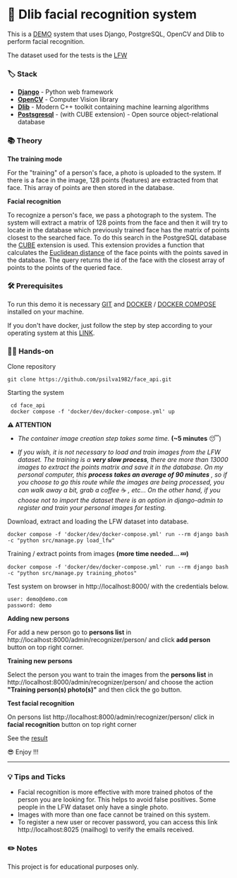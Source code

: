 # 🧰 Dlib facial recognition system

This is a [DEMO](demo.gif) system that uses Django, PostgreSQL, OpenCV and Dlib to perform facial recognition.

The dataset used for the tests is the [LFW](http://vis-www.cs.umass.edu/lfw/)

### 🏷️ Stack

- **[Django](https://www.djangoproject.com/)** - Python web framework
- **[OpenCV](https://opencv.org/)** - Computer Vision library
- **[Dlib](http://dlib.net/)** - Modern C++ toolkit containing machine learning algorithms
- **[Postsgresql](https://www.postgresql.org/)** - (with CUBE extension) - Open source object-relational database


### 📚 Theory

**The training mode**

For the "training" of a person's face, a photo is uploaded to the system.
If there is a face in the image, 128 points (features) are extracted from that face.
This array of points are then stored in the database.

**Facial recognition**

To recognize a person's face, we pass a photograph to the system.
The system will extract a matrix of 128 points from the face and then it will try to locate in the database which
previously trained face has the matrix of points closest to the searched face.
To do this search in the PostgreSQL database
the [CUBE](https://www.postgresql.org/docs/current/cube.html) extension is used.
This extension provides a function that calculates the [Euclidean distance](https://en.wikipedia.org/wiki/Euclidean_distance)
of the face points with the points saved in the database.
The query returns the id of the face with the closest array of points to the points of the queried face.

### 🛠️ Prerequisites
To run this demo it is necessary [GIT](https://git-scm.com/downloads) and [DOCKER](https://www.docker.com/) / [DOCKER COMPOSE](https://docs.docker.com/compose/) installed on your machine.

If you don't have docker, just follow the step by step according to your operating system at this [LINK](https://docs.docker.com/get-docker/).

### 👐🏽‍️ Hands-on

Clone repository

```
git clone https://github.com/psilva1982/face_api.git
```


Starting the system
```
 cd face_api
 docker compose -f 'docker/dev/docker-compose.yml' up
```

**⚠️ ATTENTION**
- *The container image creation step takes some time.* **(~5 minutes** 😴)

- *If you wish, it is not necessary to load and train images from the LFW
dataset. The training is a **very slow process**, there are more than 13000 images to extract
the points matrix and save it in the database. On my personal computer, this **process takes
an average of 90 minutes** , so if you choose to go this route while the images are being
processed, you can walk away a bit, grab a coffee* ☕ *, etc... On the other hand, if you choose not to
import the dataset there is an option in django-admin to register and train your personal images for testing.*

Download, extract and loading the LFW dataset into database.
```
docker compose -f 'docker/dev/docker-compose.yml' run --rm django bash -c "python src/manage.py load_lfw"
```

Training / extract points from images **(more time needed... 💤)**
```
docker compose -f 'docker/dev/docker-compose.yml' run --rm django bash -c "python src/manage.py training_photos"
```

Test system on browser in http://localhost:8000/ with the credentials below.
```
user: demo@demo.com
password: demo
```

**Adding new persons**

For add a new person go to **persons list** in http://localhost:8000/admin/recognizer/person/ and click **add person** button
on top right corner.

**Training new persons**

Select the person you want to train the images from the **persons list**
in http://localhost:8000/admin/recognizer/person/  and choose the action
**"Training person(s) photo(s)"** and then click the go button.

**Test facial recognition**

On persons list http://localhost:8000/admin/recognizer/person/  click in **facial recognition** button on top right corner

See the [result](demo.gif) 

 😎 Enjoy !!!


---

### 💡 Tips and Ticks

- Facial recognition is more effective with more trained photos of the person you are looking for.
This helps to avoid false positives. Some people in the LFW dataset only have a single photo.
- Images with more than one face cannot be trained on this system.
- To register a new user or recover password, you can access this link http://localhost:8025 (mailhog) to verify
the emails received.

### ✏️ Notes

This project is for educational purposes only.
